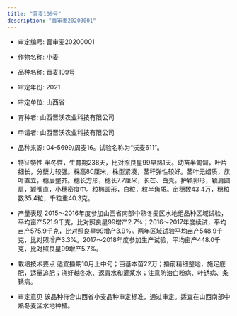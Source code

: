```yaml
---
title: "晋麦109号"
description: "晋审麦20200001"
---
```

* 审定编号:  晋审麦20200001

*  作物名称:  小麦

*  品种名称:  晋麦109号

*  审定年份:  2021

*  审定单位:  山西省

* 育种者:  山西晋沃农业科技有限公司

*  申请者:  山西晋沃农业科技有限公司

*  品种来源:  04-5699/周麦16。试验名称为“沃麦611”。

*  特征特性
半冬性，生育期238天，比对照良星99早熟1天。幼苗半匍匐，叶片细长，分蘖力较强。株高80厘米，株型紧凑，茎秆弹性较好。茎叶无蜡质，旗叶直立，穗层整齐。穗长方形，穗长7.7厘米，长芒、白壳。护颖卵形，颖肩圆肩，颖嘴直，小穗密度中。粒椭圆形，白粒，粒半角质。亩穗数43.4万，穗粒数35.4粒，千粒重40.3克。

*  产量表现
2015～2016年度参加山西省南部中熟冬麦区水地组品种区域试验，平均亩产521.9千克，比对照良星99增产2.7%；2016～2017年度续试，平均亩产575.9千克，比对照良星99增产3.9%。两年区域试验平均亩产548.9千克，比对照增产3.3%。2017～2018年度参加生产试验，平均亩产448.0千克，比对照良星99增产5.7%。

*  栽培技术要点
适宜播期10月上中旬；亩基本苗22万；播前精细整地，施足底肥，适量追肥；浇好越冬水、返青水和灌浆水；注意防治白粉病、叶锈病、条锈病。

*  审定意见
该品种符合山西省小麦品种审定标准，通过审定。适宜在山西南部中熟冬麦区水地种植。
